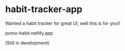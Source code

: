 # habit-tracker-app

Wanted a habit tracker for great UI, well this is for you!!

pomo-habit.netlify.app

(Still in development)
